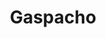---
uuid: iv7dktme
title: Gaspacho
titleslug: gaspacho_iv7dktme
draft: false
layout: recettes
type: entree
categories:
  - Soupe
regime:
  - vegetarien
  - vegan
  - sans-lactose
  - sans-gluten
region: Espagne
saison:
  - ete
cuisson: Non
temperature: Froid
plate: 100
check: Oui
checkAlwaysOk: false
ingredients:
  legumes:
    - title: Ail
      quantite: 100
      unit: grammes
    - title: Oignon rouge
      quantite: 10
      unit: unité
    - title: Poivron (vert)
      quantite: 2
      unit: Kg
    - title: Concombre
      quantite: 10
      unit: unité
    - title: Tomate
      quantite: 10
      unit: Kg
  lof:
    - title: huile d'olive
      quantite: 2
      unit: litre
  autres:
    - title: Pain rassis
      quantite: 1.8
      unit: Kg
  epices:
    - title: Vinaigre de Xérès
      quantite: 500
      unit: ml
    - title: Basilic sec
      quantite: 30
      unit: grammes
    - title: Origan
      quantite: 30
      unit: grammes
    - title: Sel
      quantite: 30
      unit: grammes
    - title: Poivre noir moulu
      quantite: 20
      unit: grammes
preparation: Le jour même mixer les légumes avec l'huile, le vinaigre et le
  pain... servir frais bien entendu!!!
preparation24h: "**24h avant** : faire tremper les légumes prédécoupés petits
  avec l'huile assaisonnée."
publishDate: 2024-05-20T14:21:00.000Z
---